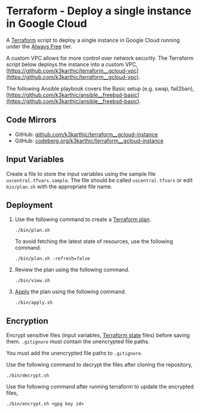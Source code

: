 # Terraform - Deploy a single instance in Google Cloud

A [Terraform](https://www.terraform.io/) script to deploy a single instance in Google Cloud running under the [Always Free](https://cloud.google.com/free) tier.

A custom VPC allows for more control over network security. The Terraform script below deploys the instance into a custom VPC,
[https://github.com/k3karthic/terraform__gcloud-vpc](https://github.com/k3karthic/terraform__gcloud-vpc).

The following Ansible playbook covers the Basic setup (e.g. swap, fail2ban),
[https://github.com/k3karthic/ansible__freebsd-basic](https://github.com/k3karthic/ansible__freebsd-basic).

## Code Mirrors

* GitHub: [github.com/k3karthic/terraform__gcloud-instance](https://github.com/k3karthic/terraform__gcloud-instance/)
* GitHub: [codeberg.org/k3karthic/terraform__gcloud-instance](https://codeberg.org/k3karthic/terraform__gcloud-instance/)

## Input Variables

Create a file to store the input variables using the sample file `uscentral.tfvars.sample`. The file should be called `uscentral.tfvars` or edit `bin/plan.sh` with the appropriate file name.

## Deployment

1. Use the following command to create a [Terraform plan](https://www.terraform.io/docs/cli/run/index.html#planning).
	```
	./bin/plan.sh
	```

	To avoid fetching the latest state of resources, use the following command.
	```
	./bin/plan.sh -refresh=false
	```

1. Review the plan using the following command.
	```
	./bin/view.sh
	```

1. [Apply](https://www.terraform.io/docs/cli/run/index.html#applying) the plan using the following command.
	```
	./bin/apply.sh

## Encryption

Encrypt sensitive files (input variables, [Terraform state](https://www.terraform.io/docs/language/state/index.html) files) before saving them. `.gitignore` must contain the unencrypted file paths.

You must add the unencrypted file paths to `.gitignore`.

Use the following command to decrypt the files after cloning the repository,

```
./bin/decrypt.sh
```

Use the following command after running terraform to update the encrypted files,

```
./bin/encrypt.sh <gpg key id>
```
